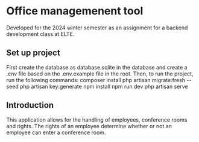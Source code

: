 # Office managemenent tool
Developed for the 2024 winter semester as an assignment for a backend development class at ELTE.

## Set up project
First create the database as database.sqlite in the database  and create a .env file based on the .env.example file in the root. Then, to run the project, run the following commands:
composer install
php artisan migrate:fresh --seed
php artisan key:generate
npm install
npm run dev
php artisan serve

## Introduction
This application allows for the handling of employees, conference rooms and rights. The rights of an employee determine whether or not an employee can enter a conference room.